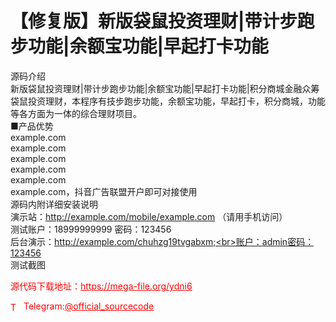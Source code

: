 # 【修复版】新版袋鼠投资理财|带计步跑步功能|余额宝功能|早起打卡功能

源码介绍<br>新版袋鼠投资理财|带计步跑步功能|余额宝功能|早起打卡功能|积分商城金融众筹<br>袋鼠投资理财，本程序有技步跑步功能，余额宝功能，早起打卡，积分商城，功能等各方面为一体的综合理财项目。<br>■产品优势<br>example.com<br>example.com<br>example.com<br>example.com<br>example.com<br>example.com，抖音广告联盟开户即可对接使用<br>源码内附详细安装说明<br>演示站：http://example.com/mobile/example.com （请用手机访问）<br>测试账户：18999999999 密码：123456<br>后台演示：http://example.com/chuhzg19tvgabxm;<br>账户：admin密码：123456<br>测试截图<br>


<p style="color: red;">源代码下载地址：<a href="https://mega-file.org/ydni6" style="color: red;">https://mega-file.org/ydni6</a></p><p style="color: red;"><img src="https://cdn-icons-png.flaticon.com/512/2111/2111646.png" alt="Telegram Icon" style="width: 16px; vertical-align: middle; margin-right: 5px;">Telegram:<a href="https://t.me/official_sourcecode" style="color: red;">@official_sourcecode</a></p>